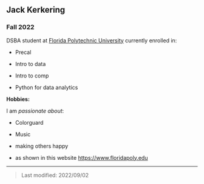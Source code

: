 ## Jack Kerkering

### Fall 2022

DSBA student at [Florida Polytechnic University](https://www.floridapoly.edu) currently enrolled in: 

- Precal

- Intro to data

- Intro to comp

- Python for data analytics

**Hobbies:**

I am _passionate about_: 

- Colorguard

- Music

- making others happy
- as shown in this website <https://www.floridapoly.edu>

***

> Last modified: 2022/09/02
